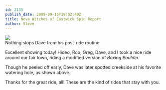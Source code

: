 ```yaml
---
id: 2135
publish_date: 2009-09-15T19:02:49Z
title: Neva Witches of Eastwick Spin Report
author: Steve
---
```

![](http://www.flagstafffrenzy.org/wp-content/uploads/2009/09/dave_ice_bath.jpg)  
Nothing stops Dave from his post-ride routine

Excellent showing today! Hideo, Rob, Greg, Dave, and I took a nice ride around our fair town, riding a modified version of _Boxing Boulder_.

Though he peeled off early, Dave was later spotted creekside at his favorite watering hole, as shown above.

Thanks for the great ride, all! These are the kind of rides that stay with you.